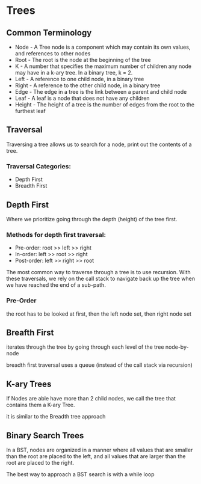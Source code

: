 # Trees

## Common Terminology

- Node - A Tree node is a component which may contain its own values, and references to other nodes
- Root - The root is the node at the beginning of the tree
- K - A number that specifies the maximum number of children any node may have in a k-ary tree. In a binary tree, k = 2.
- Left - A reference to one child node, in a binary tree
- Right - A reference to the other child node, in a binary tree
- Edge - The edge in a tree is the link between a parent and child node
- Leaf - A leaf is a node that does not have any children
- Height - The height of a tree is the number of edges from the root to the furthest leaf

## Traversal

Traversing a tree allows us to search for a node, print out the contents of a tree.

### Traversal Categories:

- Depth First
- Breadth First

## Depth First

Where we prioritize going through the depth (height) of the tree first.

### Methods for depth first traversal:

- Pre-order: root >> left >> right
- In-order: left >> root >> right
- Post-order: left >> right >> root

The most common way to traverse through a tree is to use recursion. With these traversals, we rely on the call stack to navigate back up the tree when we have reached the end of a sub-path.

### Pre-Order

the root has to be looked at first, then the left node set, then right node set

## Breafth First

iterates through the tree by going through each level of the tree node-by-node

breadth first traversal uses a queue (instead of the call stack via recursion)

## K-ary Trees

If Nodes are able have more than 2 child nodes, we call the tree that contains them a K-ary Tree.

it is similar to the Breadth tree approach

## Binary Search Trees

In a BST, nodes are organized in a manner where all values that are smaller than the root are placed to the left, and all values that are larger than the root are placed to the right.

The best way to approach a BST search is with a while loop

